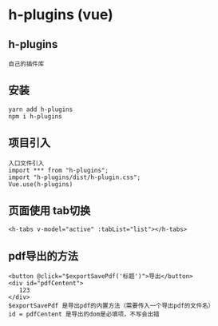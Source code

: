 # h-plugins (vue)

## h-plugins
```
自己的插件库
```

## 安装
```
yarn add h-plugins
npm i h-plugins
```
## 项目引入
```
入口文件引入
import *** from "h-plugins";
import "h-plugins/dist/h-plugin.css";
Vue.use(h-plugins)
```
## 页面使用 tab切换
```
<h-tabs v-model="active" :tabList="list"></h-tabs>
```
## pdf导出的方法
```
<button @click="$exportSavePdf('标题')">导出</button>
<div id="pdfCentent">
   123
</div>
$exportSavePdf 是导出pdf的内置方法（需要传入一个导出pdf的文件名）
id = pdfCentent 是导出的dom是必填项，不写会出错
```

